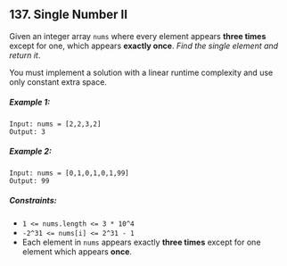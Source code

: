 ## 137. Single Number II

Given an integer array ```nums``` where every element appears **three times** except for one, which appears **exactly once**. *Find the single element and return it*.

You must implement a solution with a linear runtime complexity and use only constant extra space.

##### Example 1:
```
Input: nums = [2,2,3,2]
Output: 3
```
##### Example 2:
```
Input: nums = [0,1,0,1,0,1,99]
Output: 99
```

##### Constraints:

* ```1 <= nums.length <= 3 * 10^4```
* ```-2^31 <= nums[i] <= 2^31 - 1```
* Each element in ```nums``` appears exactly **three times** except for one element which appears **once**.